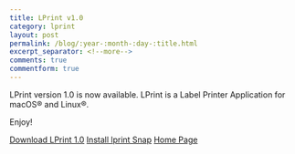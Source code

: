 ```yaml
---
title: LPrint v1.0
category: lprint
layout: post
permalink: /blog/:year-:month-:day-:title.html
excerpt_separator: <!--more-->
comments: true
commentform: true
---
```


LPrint version 1.0 is now available.  LPrint is a Label Printer Application
for macOS® and Linux®.

Enjoy!

<a class="btn btn-primary" href="https://github.com/michaelrsweet/lprint/releases/tag/v1.0">Download LPrint 1.0</a>
<a class="btn btn-default" href="https://snapcraft.io/lprint">Install lprint Snap</a>
<a class="btn btn-default" href="/lprint/index.html">Home Page</a>
